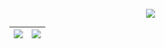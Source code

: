 <p align="center"><img align="center" src="https://www.royvoetman.nl/images/github-prof.svg">
</p>

![](https://www.royvoetman.nl/images/packages/gitlab.svg) | ![](https://www.royvoetman.nl/images/packages/repo-pattern.svg)
:-------------------------:|:-------------------------:
